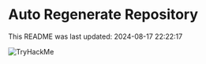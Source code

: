 # Auto Regenerate Repository

This README was last updated: 2024-08-17 22:22:17

 ![TryHackMe](https://tryhackme.com/badge/533634)
